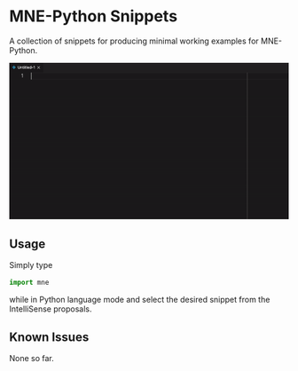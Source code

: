 # MNE-Python Snippets

A collection of snippets for producing minimal working examples for MNE-Python.

![Demo](images/demo.gif)

## Usage

Simply type

```python
import mne
```

while in Python language mode and select the desired snippet from the
IntelliSense proposals.

## Known Issues

None so far.
